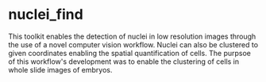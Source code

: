# nuclei_find
This toolkit enables the detection of nuclei in low resolution images through the use of a novel computer vision workflow. Nuclei can also be clustered to given coordinates enabling the spatial quantification of cells. The purpsoe of this workflow's development was to enable the clustering of cells in whole slide images of embryos.

